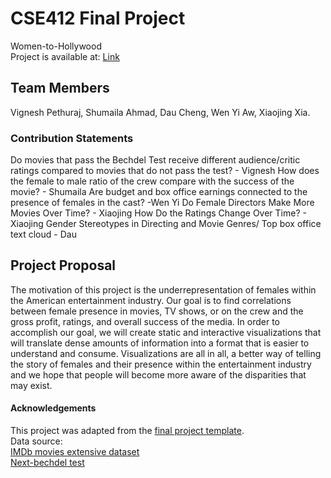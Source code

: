 # CSE412 Final Project
Women-to-Hollywood\
Project is available at: [Link](https://cse412-21sp.github.io/Women-to-Hollywood/)

## Team Members
Vignesh Pethuraj, Shumaila Ahmad, Dau Cheng, Wen Yi Aw, Xiaojing Xia.


### Contribution Statements

Do movies that pass the Bechdel Test receive different audience/critic ratings compared to movies that do not pass the test? - Vignesh
How does the female to male ratio of the crew compare with the success of the movie? - Shumaila
Are budget and box office earnings connected to the presence of females in the cast? -Wen Yi
Do Female Directors Make More Movies Over Time? - Xiaojing
How Do the Ratings Change Over Time? - Xiaojing
Gender Stereotypes in Directing and Movie Genres/ Top box office text cloud - Dau


## Project Proposal

The motivation of this project is the underrepresentation of females within the American entertainment industry. Our goal is to find correlations between female presence in movies, TV shows, or on the crew and the gross profit, ratings, and overall success of the media. In order to accomplish our goal, we will create static and interactive visualizations that will translate dense amounts of information into a format that is easier to understand and consume. Visualizations are all in all, a better way of telling the story of females and their presence within the entertainment industry and we hope that people will become more aware of the disparities that may exist.


#### Acknowledgements

This project was adapted from the [final project template](https://github.com/cse412-21sp/Final-Project-Template).\
Data source:\
[IMDb movies extensive dataset](https://www.kaggle.com/stefanoleone992/imdb-extensive-dataset)\
[Next-bechdel test](https://github.com/fivethirtyeight/data/tree/master/next-bechdel)
